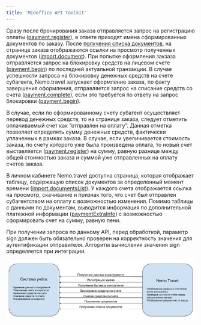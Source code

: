 ```yaml
---
title: 'Midoffice API Toolkit'
---
```


Сразу после бронирования заказа отправляется запрос на регистрацию оплаты ([payment.register](/nemo-backoffice-api/midoffice_api_toolkit/payment_register)), в ответе приходят имена сформированных документов по заказу. После [получения списка документов](/nemo-backoffice-api/midoffice_api_toolkit/import_documentslist), на странице заказа отображаются ссылки на просмотр полученных документов ([import.document](/nemo-backoffice-api/midoffice_api_toolkit/import_document)). При попытке оформления закзаза отправляется запрос на блокировку средств на лицевом счете ([payment.begin](/nemo-backoffice-api/midoffice_api_toolkit/payment_begin)) по последней актуальной транзакции. В случае успешности запроса на блокировку денежных средств на счете субагента, Nemo.travel запускает оформление заказа, по факту завершения оформления, отправляется запрос на списание средств со счета ([payment.complete](/nemo-backoffice-api/midoffice_api_toolkit/payment_complete)), если это требуется по ответу на запрос блокировки ([payment.begin](/nemo-backoffice-api/midoffice_api_toolkit/payment_begin)).

В случае, если по сформированному счету субагент осуществляет перевод денежных средств, то на странице заказа, следует отметить оплачиваемый счет как “отправлен на оплату”. Данная отметка позволяет определять сумму денежных средств, фактически уплаченных в рамках заказа. В случае, если увеличивается стоимость заказа, по счету которого уже была произведена оплата, то новый счет выставляется ([payment.register](/nemo-backoffice-api/midoffice_api_toolkit/payment_register)) на сумму, равную разнице между общей стоимостью заказа и суммой уже отправленных на оплату счетов заказа.

В личном кабинете Nemo.travel доступна страница, которая отображает таблицу, содержащую список документов за определенный момент времени ([import.documentsList](/nemo-backoffice-api/midoffice_api_toolkit/import_documentslist)). У каждого счета отображается ссылка на просмотр, скачивание и признак того, что счет был отправлен субагентством на оплату с возможностью изменения. Помимо таблицы с данными по документам, выводится информация по дополнительной платежной информации ([paymentExtraInfo](/nemo-backoffice-api/midoffice_api_toolkit/import_paymentbalance)) с возможностью сформировать счет на сумму, равную пени.


При получении запроса по данному API, перед обработкой, параметр sign должен быть обязательно проверен на корректность значения для аутентификации отправителя. Алгоритм вычисления значения sign определяется при интеграции.


![](BackofficeScheme.jpg)